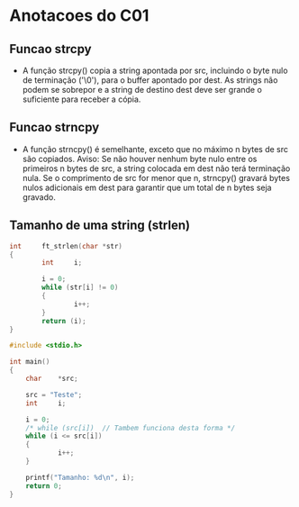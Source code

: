# Anotacoes do C01

## Funcao strcpy
- A função strcpy() copia a string apontada por src, incluindo o byte nulo de terminação ('\0'), para o buffer apontado por dest. As strings não podem se sobrepor e a string de destino dest deve ser grande o suficiente para receber a cópia.

## Funcao strncpy
- A função strncpy() é semelhante, exceto que no máximo n bytes de src são copiados. Aviso: Se não houver nenhum byte nulo entre os primeiros n bytes de src, a string colocada em dest não terá terminação nula.
Se o comprimento de src for menor que n, strncpy() gravará bytes nulos adicionais em dest para garantir que um total de n bytes seja gravado.

## Tamanho de uma string (strlen)

```c
int     ft_strlen(char *str)
{
        int     i;

        i = 0;
        while (str[i] != 0)
        {
                i++;
        }
        return (i);
}
```

```c
#include <stdio.h>

int main()
{
    char    *src;

    src = "Teste";
    int     i;

    i = 0;
    /* while (src[i])  // Tambem funciona desta forma */
    while (i <= src[i])
    {
            i++;
    }

    printf("Tamanho: %d\n", i);
    return 0;
}
```
